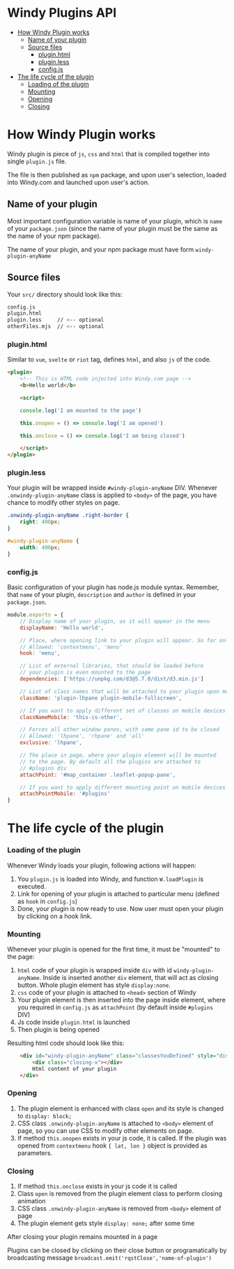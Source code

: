 # Windy Plugins API

<!-- toc -->

- [How Windy Plugin works](#how-windy-plugin-works)
  * [Name of your plugin](#name-of-your-plugin)
  * [Source files](#source-files)
    + [plugin.html](#pluginhtml)
    + [plugin.less](#pluginless)
    + [config.js](#configjs)
- [The life cycle of the plugin](#the-life-cycle-of-the-plugin)
    + [Loading of the plugin](#loading-of-the-plugin)
    + [Mounting](#mounting)
    + [Opening](#opening)
    + [Closing](#closing)

<!-- tocstop -->

# How Windy Plugin works
Windy plugin is piece of `js`, `css` and `html` that is compiled together into single `plugin.js` file.

The file is then published as `npm` package, and upon user's selection, loaded into Windy.com and launched upon user's action.

## Name of your plugin
Most important configuration variable is name of your plugin, which is `name` of your `package.json` (since the name of your plugin must be the same as the name of your npm package).

The name of your plugin, and your npm package must have form `windy-plugin-anyName`

## Source files
Your `src/` directory should look like this:
```sh
config.js
plugin.html
plugin.less 	// <-- optional
otherFiles.mjs 	// <-- optional
```

### plugin.html
Similar to `vue`, `svelte` or `riot` tag, defines `html`, and also `js` of the code.

```html
<plugin>
	<!-- This is HTML code injected into Windy.com page -->
	<b>Hello world</b>

	<script>

	console.log('I am mounted to the page')

	this.onopen = () => console.log('I am opened')

	this.onclose = () => console.log('I am being closed')

	</script>
</plugin>
```

### plugin.less
Your plugin will be wrapped inside `#windy-plugin-anyName` DIV. Whenever `.onwindy-plugin-anyName` class is applied to `<body>` of the page, you have chance to modify other styles on page.

```css
.onwindy-plugin-anyName .right-border {
	right: 400px;
}

#windy-plugin-anyName {
	width: 400px;
}
```

### config.js
Basic configuration of your plugin has node.js module syntax. Remember, that `name` of your plugin, `description` and `author` is defined in your `package.json`.

```js
module.exports = {
	// Display name of your plugin, as it will appear in the menu
	displayName: 'Hello world',

	// Place, where opening link to your plugin will appear. So far only
	// Allowed: 'contextmenu', 'menu'
	hook: 'menu',

	// List of external libraries, that should be loaded before
	// your plugin is even mounted to the page
	dependencies: ['https://unpkg.com/d3@5.7.0/dist/d3.min.js']

	// List of class names that will be attached to your plugin upon mounting
	className: 'plugin-lhpane plugin-mobile-fullscreen',

	// If you want to apply different set of classes on mobile devices
	classNameMobile: 'this-is-other',

	// Forces all other window panes, with same pane id to be closed
	// Allowed: 'lhpane', 'rhpane' and 'all'
	exclusive: 'lhpane',

	// The place in page, where your plugin element will be mounted
	// to the page. By default all the plugins are attached to
	// #plugins div
	attachPoint: '#map_container .leaflet-popup-pane',

	// If you want to apply different mounting point on mobile devices
	attachPointMobile: '#plugins'
}
```

# The life cycle of the plugin
### Loading of the plugin
Whenever Windy loads your plugin, following actions will happen:
1) You `plugin.js` is loaded into Windy, and function `W.loadPlugin` is executed.
2) Link for opening of your plugin is attached to particular menu (defined as `hook` in `config.js`)
3) Done, your plugin is now ready to use. Now user must open your plugin by clicking on a hook link.

### Mounting
Whenever your plugin is opened for the first time, it must be "mounted" to the page:
 1) `html` code of your plugin is wrapped inside `div` with id `windy-plugin-anyName`. Inside is inserted another `div` element, that will act as closing button. Whole plugin element has style `display:none`.
 2) `css` code of your plugin is attached to `<head>` section of Windy
 3) Your plugin element is then inserted into the page inside element, where you required in `config.js` as `attachPoint` (by default inside `#plugins` DIV)
 4) Js code inside `plugin.html` is launched
 5) Then plugin is being opened

Resulting html code should look like this:
```html
	<div id="windy-plugin-anyName" class="classesYouDefined" style="display:none;">
		<div class="closing-x"></div>
		Html content of your plugin
	</div>
```

### Opening
 1) The plugin element is enhanced with class `open` and its style is changed to `display: block;`
 2) CSS class `.onwindy-plugin-anyName` is attached to `<body>` element of page, so you can use CSS to modify other elements on page.
 3) If method `this.onopen`  exists in your js code, it is called. If the plugin was opened from `contextmenu` hook `{ lat, lon }` object is provided as parameters.

### Closing
 1) If method `this.onclose` exists in your js code it is called
 2) Class `open` is removed from the plugin element class to perform closing animation
 3) CSS class `.onwindy-plugin-anyName` is removed from `<body>` element of page
 4) The plugin element gets style `display: none;` after some time

After closing your plugin remains mounted in a page

Plugins can be closed by clicking on their close button or programatically by broadcasting message `broadcast.emit('rqstClose','name-of-plugin')`


